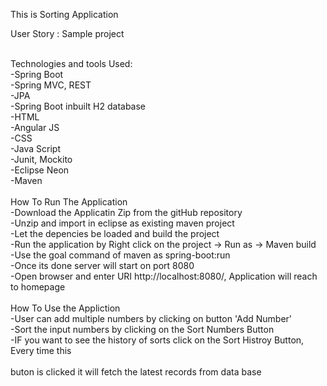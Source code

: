 
This is Sorting Application

User Story : Sample project<br>
<br>

Technologies and tools Used:<br>
 -Spring Boot<br>
 -Spring MVC, REST<br>
 -JPA<br>
 -Spring Boot inbuilt H2 database<br>
 -HTML<br>
 -Angular JS<br>
 -CSS <br>
 -Java Script <br>
 -Junit, Mockito <br>
 -Eclipse Neon <br>
 -Maven <br>
<br>
How To Run The Application<br>
 -Download the Applicatin Zip from the gitHub repository<br>
 -Unzip and import in eclipse as existing maven project<br>
 -Let the depencies be loaded and build the project<br>
 -Run the application by Right click on the project -> Run as -> Maven build<br>
 -Use the goal command of maven as spring-boot:run<br>
 -Once its done server will start on port 8080<br>
 -Open browser and enter URI http://localhost:8080/, Application will reach to homepage<br>
<br>
How To Use the Appliction<br>
 -User can add multiple numbers by clicking on button 'Add Number'<br>
 -Sort the input numbers by clicking on the Sort Numbers Button<br>
 -IF you want to see the history of sorts click on the Sort Histroy Button, Every time this<br>  
 buton is clicked it will fetch the latest records from data base<br>

